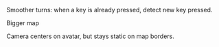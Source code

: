 
Smoother turns: when a key is already pressed, detect new key pressed.

Bigger map

Camera centers on avatar, but stays static on map borders.